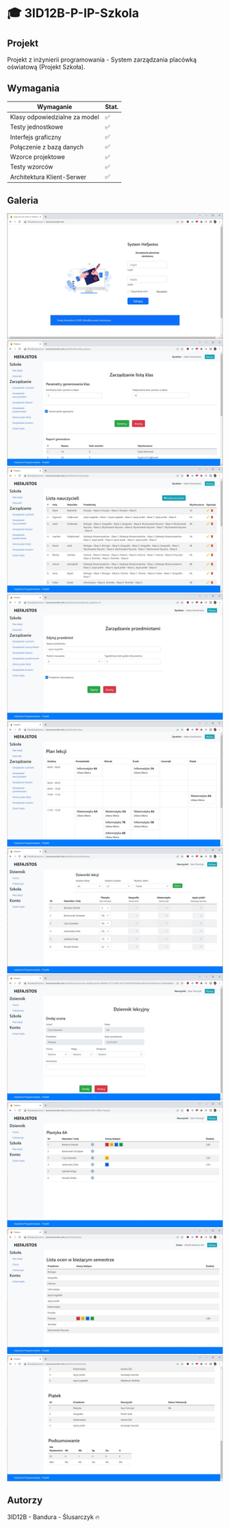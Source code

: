 # 🎓 3ID12B-P-IP-Szkola 
## Projekt
Projekt z inżynierii programowania - System zarządzania placówką oświatową (Projekt Szkoła).

## Wymagania

| Wymaganie                     | Stat.              |
|-------------------------------|--------------------|
| Klasy odpowiedzialne za model | :white_check_mark: |
| Testy jednostkowe             | :white_check_mark: |
| Interfejs graficzny           | :white_check_mark: |
| Połączenie z bazą danych      | :white_check_mark: |
| Wzorce projektowe             | :white_check_mark: |
| Testy wzorców                 | :white_check_mark: |
| Architektura Klient-Serwer    | :white_check_mark: |

## Galeria
![](https://raw.githubusercontent.com/quakcin/3ID12B-P-IP-Szkola/master/__gallery/s1.jpg)
![](https://raw.githubusercontent.com/quakcin/3ID12B-P-IP-Szkola/master/__gallery/s2.jpg)
![](https://raw.githubusercontent.com/quakcin/3ID12B-P-IP-Szkola/master/__gallery/s3.jpg)
![](https://raw.githubusercontent.com/quakcin/3ID12B-P-IP-Szkola/master/__gallery/s4.jpg)
![](https://raw.githubusercontent.com/quakcin/3ID12B-P-IP-Szkola/master/__gallery/s5.jpg)
![](https://raw.githubusercontent.com/quakcin/3ID12B-P-IP-Szkola/master/__gallery/s6.jpg)
![](https://raw.githubusercontent.com/quakcin/3ID12B-P-IP-Szkola/master/__gallery/s7.jpg)
![](https://raw.githubusercontent.com/quakcin/3ID12B-P-IP-Szkola/master/__gallery/s8.jpg)
![](https://raw.githubusercontent.com/quakcin/3ID12B-P-IP-Szkola/master/__gallery/s9.jpg)
![](https://raw.githubusercontent.com/quakcin/3ID12B-P-IP-Szkola/master/__gallery/s10.jpg)

## Autorzy
3ID12B - Bandura - Ślusarczyk 🔥
